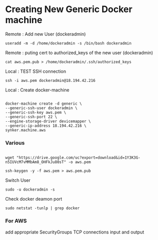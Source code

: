
# Creating New Generic Docker machine

Remote : Add new User (dockeradmin)

```SHELL
useradd -m -d /home/dockeradmin -s /bin/bash dockeradmin
```
Remote : puting cert to authorized_keys of the new user (dockeradmin)
```SHELL
cat aws.pem.pub > /home/dockeradmin/.ssh/authorized_keys
```

Local : TEST SSH connection
```SHELL
ssh -i aws.pem dockeradmin@18.194.42.216
```

Local : Create docker-machine

```SHELL
 
docker-machine create -d generic \
--generic-ssh-user dockeradmin \
--generic-ssh-key aws.pem \
--generic-ssh-port 22 \
--engine-storage-driver devicemapper \
--generic-ip-address 18.194.42.216 \
synker.machine.aws

```

### Various

```SHELL

wget "https://drive.google.com/uc?export=download&id=1Y3K3G-n5IUVcM7vMMbAm8_OHFkJu80sT" -o aws.pem

ssh-keygen -y -f aws.pem > aws.pem.pub 

```

Switch User

```SHELL
sudo -u dockeradmin -s
```

Check docker deamon port
```SHELL
sudo netstat -tunlp | grep docker
```

### For AWS 

add appropriate SecurityGroups TCP connections input and output	
